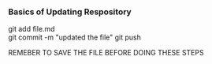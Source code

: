 ### Basics of Updating Respository
git add file.md  
git commit -m "updated the file"
git push

REMEBER TO SAVE THE FILE BEFORE DOING THESE STEPS